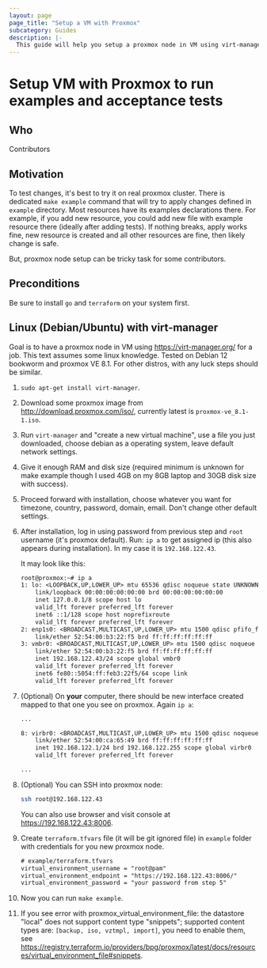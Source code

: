 ```yaml
---
layout: page
page_title: "Setup a VM with Proxmox"
subcategory: Guides
description: |-
  This guide will help you setup a proxmox node in VM using virt-manager for a job.
---
```


# Setup VM with Proxmox to run examples and acceptance tests

## Who

Contributors

## Motivation

To test changes, it's best to try it on real proxmox cluster. There is dedicated `make example` command that will try to apply changes defined in `example` directory. Most resources have its examples declarations there. For example, if you add new resource, you could add new file with example resource there (ideally after adding tests). If nothing breaks, apply works fine, new resource is created and all other resources are fine, then likely change is safe.

But, proxmox node setup can be tricky task for some contributors.

## Preconditions

Be sure to install `go` and `terraform` on your system first.

## Linux (Debian/Ubuntu) with virt-manager

Goal is to have a proxmox node in VM using <https://virt-manager.org/> for a job. This text assumes some linux knowledge. Tested on Debian 12 bookworm and proxmox VE 8.1. For other distros, with any luck steps should be similar.

1. `sudo apt-get install virt-manager`.

2. Download some proxmox image from <http://download.proxmox.com/iso/>, currently latest is `proxmox-ve_8.1-1.iso`.

3. Run `virt-manager` and "create a new virtual machine", use a file you just downloaded, choose debian as a operating system, leave default network settings.

4. Give it enough RAM and disk size (required minimum is unknown for make example though I used 4GB on my 8GB laptop and 30GB disk size with success).

5. Proceed forward with installation, choose whatever you want for timezone, country, password, domain, email. Don't change other default settings.

6. After installation, log in using password from previous step and `root` username (it's proxmox default). Run: `ip a` to get assigned ip (this also appears during installation). In my case it is `192.168.122.43`.

   It may look like this:

   ```txt
   root@proxmox:~# ip a
   1: lo: <LOOPBACK,UP,LOWER_UP> mtu 65536 qdisc noqueue state UNKNOWN group default qlen 1000
       link/loopback 00:00:00:00:00:00 brd 00:00:00:00:00:00
       inet 127.0.0.1/8 scope host lo
       valid_lft forever preferred_lft forever
       inet6 ::1/128 scope host noprefixroute
       valid_lft forever preferred_lft forever
   2: enp1s0: <BROADCAST,MULTICAST,UP,LOWER_UP> mtu 1500 qdisc pfifo_fast master vmbr0 state UP group default qlen 1000
       link/ether 52:54:00:b3:22:f5 brd ff:ff:ff:ff:ff:ff
   3: vmbr0: <BROADCAST,MULTICAST,UP,LOWER_UP> mtu 1500 qdisc noqueue state UP group default qlen 1000
       link/ether 52:54:00:b3:22:f5 brd ff:ff:ff:ff:ff:ff
       inet 192.168.122.43/24 scope global vmbr0
       valid_lft forever preferred_lft forever
       inet6 fe80::5054:ff:feb3:22f5/64 scope link
       valid_lft forever preferred_lft forever
   ```

7. (Optional) On **your** computer, there should be new interface created mapped to that one you see on proxmox. Again `ip a`:

   ```txt
   ...

   8: virbr0: <BROADCAST,MULTICAST,UP,LOWER_UP> mtu 1500 qdisc noqueue state UP group default qlen 1000
       link/ether 52:54:00:ca:65:49 brd ff:ff:ff:ff:ff:ff
       inet 192.168.122.1/24 brd 192.168.122.255 scope global virbr0
       valid_lft forever preferred_lft forever

   ...

   ```

8. (Optional) You can SSH into proxmox node:

   ```bash
   ssh root@192.168.122.43
   ```

   You can also use browser and visit console at <https://192.168.122.43:8006>.

9. Create `terraform.tfvars` file (it will be git ignored file) in `example` folder with credentials for you new proxmox node.

   ```txt
   # example/terraform.tfvars
   virtual_environment_username = "root@pam"
   virtual_environment_endpoint = "https://192.168.122.43:8006/"
   virtual_environment_password = "your password from step 5"

   ```

10. Now you can run `make example`.

11. If you see error with proxmox_virtual_environment_file: the datastore "local" does not support content type "snippets"; supported content types are: `[backup, iso, vztmpl, import]`, you need to enable them, see <https://registry.terraform.io/providers/bpg/proxmox/latest/docs/resources/virtual_environment_file#snippets>.

